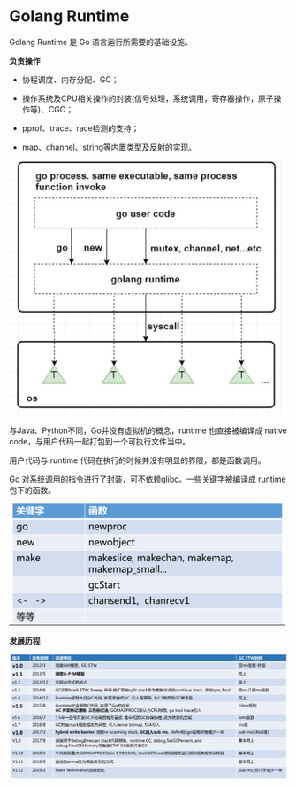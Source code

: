 # Golang Runtime

Golang Runtime 是 Go 语言运行所需要的基础设施。

**负责操作**

* 协程调度、内存分配、GC；

* 操作系统及CPU相关操作的封装(信号处理，系统调用，寄存器操作，原子操作等)、CGO；

* pprof、trace、race检测的支持；

* map、channel、string等内置类型及反射的实现。

<img src="image/runtime-1.png" width=500>


与Java、Python不同，Go并没有虚拟机的概念，runtime 也直接被编译成 native code，与用户代码一起打包到一个可执行文件当中。

用户代码与 runtime 代码在执行的时候并没有明显的界限，都是函数调用。

Go 对系统调用的指令进行了封装，可不依赖glibc。一些关键字被编译成 runtime 包下的函数。

<img src="image/runtime-2.png" width=500>

**发展历程**

<img src="image/runtime-3.png" width=1000>
